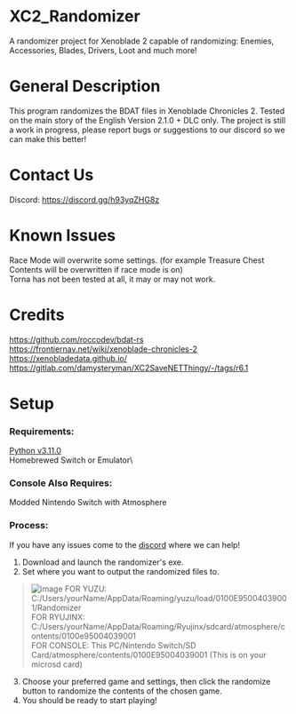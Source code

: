 # XC2_Randomizer
A randomizer project for Xenoblade 2 capable of randomizing: Enemies, Accessories, Blades, Drivers, Loot and much more!


# General Description
This program randomizes the BDAT files in Xenoblade Chronicles 2. Tested on the main story of the English Version 2.1.0 + DLC only. The project is still a work in progress, please report bugs or suggestions to our discord so we can make this better!

# Contact Us
Discord: https://discord.gg/h93yqZHG8z

# Known Issues
Race Mode will overwrite some settings. (for example Treasure Chest Contents will be overwritten if race mode is on)\
Torna has not been tested at all, it may or may not work.


# Credits
https://github.com/roccodev/bdat-rs \
https://frontiernav.net/wiki/xenoblade-chronicles-2 \
https://xenobladedata.github.io/ \
https://gitlab.com/damysteryman/XC2SaveNETThingy/-/tags/r6.1 

# Setup

### Requirements:
[Python v3.11.0](https://www.python.org/downloads/release/python-3110/)\
Homebrewed Switch or Emulator\

### Console Also Requires:
Modded Nintendo Switch with Atmosphere

### Process:
If you have any issues come to the [discord](https://discord.gg/h93yqZHG8z) where we can help!

1. Download and launch the randomizer's exe.
2. Set where you want to output the randomized files to.
>![image](https://github.com/user-attachments/assets/bc26971c-f2a8-4410-aa1b-4b264c86fcc1)
FOR YUZU: C:/Users/yourName/AppData/Roaming/yuzu/load/0100E95004039001/Randomizer\
FOR RYUJINX: C:/Users/yourName/AppData/Roaming/Ryujinx/sdcard/atmosphere/contents/0100e95004039001\
FOR CONSOLE: This PC/Nintendo Switch/SD Card/atmosphere/contents/0100E95004039001 (This is on your microsd card)

3. Choose your preferred game and settings, then click the randomize button to randomize the contents of the chosen game.
4. You should be ready to start playing!
